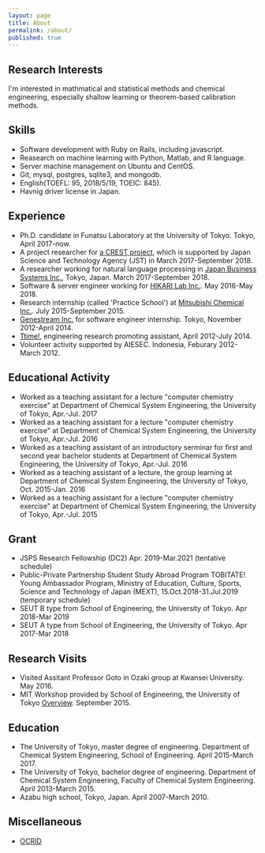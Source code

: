```yaml
---
layout: page
title: About
permalink: /about/
published: true
---
```


## Research Interests
I'm interested in mathmatical and statistical methods and chemical engineering, especially shallow learning or theorem-based calibration methods.

## Skills
- Software development with Ruby on Rails, including javascript.
- Reasearch on machine learning with Python, Matlab, and R language.
- Server machine management on Ubuntu and CentOS.
- Git, mysql, postgres, sqlite3, and mongodb.
- English(TOEFL: 95, 2018/5/19, TOEIC: 845).
- Havnig driver license in Japan.

## Experience
- Ph.D. candidate in Funatsu Laboratory at the University of Tokyo. Tokyo, April 2017-now.
- A project researcher for [a CREST project](http://www.jst.go.jp/kisoken/crest/project/44/44_01.html), which is supported by Japan Science and Technology Agency (JST) in March 2017-September 2018.
- A researcher working for natural language processing in [Japan Business Systems Inc.](http://www.jbs.com/), Tokyo, Japan. March 2017-September 2018.
- Software & server engineer working for [HIKARI Lab Inc.](https://www.hikarilab.co.jp/). May 2016-May 2018.
- Research internship (called 'Practice School') at [Mitsubishi Chemical Inc.](https://www.m-chemical.co.jp/). July 2015-September 2015.
- [Genestream Inc.](http://genestream.co.jp/) for software engineer internship. Tokyo, November 2012-April 2014.
- [Ttime!](http://ut-ttime.net), engineering research promoting assistant, April 2012-July 2014.
- Volunteer activity supported by AIESEC. Indonesia, Feburary 2012-March 2012.

## Educational Activity
- Worked as a teaching assistant for a lecture "computer chemistry exercise" at Department of Chemical System Engineering, the University of Tokyo, Apr.-Jul. 2017
- Worked as a teaching assistant for a lecture "computer chemistry exercise" at Department of Chemical System Engineering, the University of Tokyo, Apr.-Jul. 2016
- Worked as a teaching assistant of an introductory serminar for first and second year bachelor students at Department of Chemical System Engineering, the University of Tokyo,  Apr.-Jul. 2016
- Worked as a teaching assistant of a lecture, the group learning at Department of Chemical System Engineering, the University of Tokyo, Oct. 2015-Jan. 2016
- Worked as a teaching assistant for a lecture "computer chemistry exercise" at Department of Chemical System Engineering, the University of Tokyo, Apr.-Jul. 2015

## Grant
- JSPS Research Fellowship (DC2) Apr. 2019-Mar.2021 (tentative schedule)
- Public-Private Partnership Student Study Abroad Program TOBITATE! Young Ambassador Program, Ministry of Education, Culture, Sports, Science and Technology of Japan (MEXT), 15.Oct.2018-31.Jul.2019 (temporary schedule)
- SEUT B type from School of Engineering, the University of Tokyo. Apr 2018-Mar 2019
- SEUT A type from School of Engineering, the University of Tokyo. Apr 2017-Mar 2018

## Research Visits
- Visited Assitant Professor Goto in Ozaki group at Kwansei University. May 2016.
- MIT Workshop provided by School of Engineering, the University of Tokyo [Overview](https://www.ee.t.u-tokyo.ac.jp/~eejim/2015_s1s2/abroad/20150526_mit.pdf). September 2015.

## Education
- The University of Tokyo, master degree of engineering. Department of Chemical System Engineering, School of Engineering. April 2015-March 2017.
- The University of Tokyo, bachelor degree of engineering. Department of Chemical System Engineering, Faculty of Chemical System Engineering. April 2013-March 2015.
- Azabu high school, Tokyo, Japan. April 2007-March 2010.

## Miscellaneous

- [OCRID](https://orcid.org/0000-0001-7815-0007)